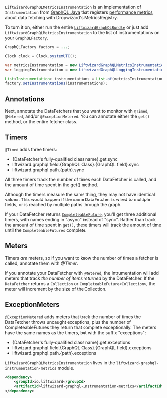 `LiftwizardGraphQLMetricsInstrumentation` is an implementation of `Instrumentation` from [GraphQL Java](https://www.graphql-java.com/) that registers [performance metrics](https://metrics.dropwizard.io/) about data fetching with Dropwizard's MetricsRegistry.

To turn it on, either run the entire [`LiftwizardGraphQLBundle`](graphql/bundle.md) or just add `LiftwizardGraphQLMetricsInstrumentation` to the list of instrumentations on your `GraphQLFactory`.

```java
GraphQLFactory factory = ...;

Clock clock = Clock.systemUTC();

var metricsInstrumentation = new LiftwizardGraphQLMetricsInstrumentation(this.metricRegistry, clock);
var loggingInstrumentation = new LiftwizardGraphQLLoggingInstrumentation();

List<Instrumentation> instrumentations = List.of(metricsInstrumentation, loggingInstrumentation);
factory.setInstrumentations(instrumentations);
```

## Annotations

Next, annotate the DataFetchers that you want to monitor with `@Timed`, `@Metered`, and/or `@ExceptionMetered`. You can annotate either the `get()` method, or the entire fetcher class.

## Timers

`@Timed` adds three timers:
* {DataFetcher's fully-qualified class name}.get.sync
* liftwizard.graphql.field.{GraphQL Class}.{GraphQL field}.sync
* liftwizard.graphql.path.{path}.sync

All three timers track the number of times each DataFetcher is called, and the amount of time spent in the get() method.

Although the timers measure the same thing, they may not have identical values. This would happen if the same DataFetcher is wired to multiple fields, or is reached by multiple paths through the graph.

If your DataFetcher returns [`CompleteableFuture`](https://docs.oracle.com/en/java/javase/11/docs/api/java.base/java/util/concurrent/CompletableFuture.html), you'll get three additional timers, with names ending in "async" instead of "sync". Rather than track the amount of time spent in `get()`, these timers will track the amount of time until the `CompleteableFutures` complete.

## Meters

Timers *are* meters, so if you want to know the number of times a fetcher is called, annotate them with *@Timer*.

If you annotate your DataFetcher with `@Metered`, the Intrumentation will add meters that track *the number of items returned* by the DataFetcher. If the `DataFetcher` returns a `Collection` or `CompleteableFuture<Collection>`, the meter will increment by the size of the Collection.

## ExceptionMeters

`@ExceptionMetered` adds meters that track the number of times the DataFetcher throws uncaught exceptions, plus the number of CompleteableFutures they return that complete exceptionally. The meters have the same names as the timers, but with the suffix "exceptions":
* {DataFetcher's fully-qualified class name}.get.exceptions
* liftwizard.graphql.field.{GraphQL Class}.{GraphQL field}.exceptions
* liftwizard.graphql.path.{path}.exceptions

`LiftwizardGraphQLMetricsInstrumentation` lives in the `liftwizard-graphql-instrumentation-metrics` module.

```xml
<dependency>
    <groupId>io.liftwizard</groupId>
    <artifactId>liftwizard-graphql-instrumentation-metrics</artifactId>
</dependency>
```

